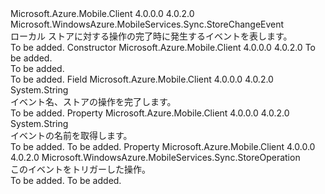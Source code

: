 <Type Name="StoreOperationCompletedEvent" FullName="Microsoft.WindowsAzure.MobileServices.Sync.StoreOperationCompletedEvent">
  <TypeSignature Language="C#" Value="public sealed class StoreOperationCompletedEvent : Microsoft.WindowsAzure.MobileServices.Sync.StoreChangeEvent" />
  <TypeSignature Language="ILAsm" Value=".class public auto ansi sealed beforefieldinit StoreOperationCompletedEvent extends Microsoft.WindowsAzure.MobileServices.Sync.StoreChangeEvent" />
  <TypeSignature Language="DocId" Value="T:Microsoft.WindowsAzure.MobileServices.Sync.StoreOperationCompletedEvent" />
  <TypeSignature Language="VB.NET" Value="Public NotInheritable Class StoreOperationCompletedEvent&#xA;Inherits StoreChangeEvent" />
  <TypeSignature Language="F#" Value="type StoreOperationCompletedEvent = class&#xA;    inherit StoreChangeEvent" />
  <AssemblyInfo>
    <AssemblyName>Microsoft.Azure.Mobile.Client</AssemblyName>
    <AssemblyVersion>4.0.0.0</AssemblyVersion>
    <AssemblyVersion>4.0.2.0</AssemblyVersion>
  </AssemblyInfo>
  <Base>
    <BaseTypeName>Microsoft.WindowsAzure.MobileServices.Sync.StoreChangeEvent</BaseTypeName>
  </Base>
  <Interfaces />
  <Docs>
    <summary>
            ローカル ストアに対する操作の完了時に発生するイベントを表します。
            </summary>
    <remarks>To be added.</remarks>
  </Docs>
  <Members>
    <Member MemberName=".ctor">
      <MemberSignature Language="C#" Value="public StoreOperationCompletedEvent (Microsoft.WindowsAzure.MobileServices.Sync.StoreOperation operation);" />
      <MemberSignature Language="ILAsm" Value=".method public hidebysig specialname rtspecialname instance void .ctor(class Microsoft.WindowsAzure.MobileServices.Sync.StoreOperation operation) cil managed" />
      <MemberSignature Language="DocId" Value="M:Microsoft.WindowsAzure.MobileServices.Sync.StoreOperationCompletedEvent.#ctor(Microsoft.WindowsAzure.MobileServices.Sync.StoreOperation)" />
      <MemberSignature Language="VB.NET" Value="Public Sub New (operation As StoreOperation)" />
      <MemberSignature Language="F#" Value="new Microsoft.WindowsAzure.MobileServices.Sync.StoreOperationCompletedEvent : Microsoft.WindowsAzure.MobileServices.Sync.StoreOperation -&gt; Microsoft.WindowsAzure.MobileServices.Sync.StoreOperationCompletedEvent" Usage="new Microsoft.WindowsAzure.MobileServices.Sync.StoreOperationCompletedEvent operation" />
      <MemberType>Constructor</MemberType>
      <AssemblyInfo>
        <AssemblyName>Microsoft.Azure.Mobile.Client</AssemblyName>
        <AssemblyVersion>4.0.0.0</AssemblyVersion>
        <AssemblyVersion>4.0.2.0</AssemblyVersion>
      </AssemblyInfo>
      <Parameters>
        <Parameter Name="operation" Type="Microsoft.WindowsAzure.MobileServices.Sync.StoreOperation" />
      </Parameters>
      <Docs>
        <param name="operation">To be added.</param>
        <summary>To be added.</summary>
        <remarks>To be added.</remarks>
      </Docs>
    </Member>
    <Member MemberName="EventName">
      <MemberSignature Language="C#" Value="public const string EventName;" />
      <MemberSignature Language="ILAsm" Value=".field public static literal string EventName" />
      <MemberSignature Language="DocId" Value="F:Microsoft.WindowsAzure.MobileServices.Sync.StoreOperationCompletedEvent.EventName" />
      <MemberSignature Language="VB.NET" Value="Public Const EventName As String " />
      <MemberSignature Language="F#" Value="val mutable EventName : string" Usage="Microsoft.WindowsAzure.MobileServices.Sync.StoreOperationCompletedEvent.EventName" />
      <MemberType>Field</MemberType>
      <AssemblyInfo>
        <AssemblyName>Microsoft.Azure.Mobile.Client</AssemblyName>
        <AssemblyVersion>4.0.0.0</AssemblyVersion>
        <AssemblyVersion>4.0.2.0</AssemblyVersion>
      </AssemblyInfo>
      <ReturnValue>
        <ReturnType>System.String</ReturnType>
      </ReturnValue>
      <Docs>
        <summary>
            イベント名、ストアの操作を完了します。
            </summary>
        <remarks>To be added.</remarks>
      </Docs>
    </Member>
    <Member MemberName="Name">
      <MemberSignature Language="C#" Value="public override string Name { get; }" />
      <MemberSignature Language="ILAsm" Value=".property instance string Name" />
      <MemberSignature Language="DocId" Value="P:Microsoft.WindowsAzure.MobileServices.Sync.StoreOperationCompletedEvent.Name" />
      <MemberSignature Language="VB.NET" Value="Public Overrides ReadOnly Property Name As String" />
      <MemberSignature Language="F#" Value="member this.Name : string" Usage="Microsoft.WindowsAzure.MobileServices.Sync.StoreOperationCompletedEvent.Name" />
      <MemberType>Property</MemberType>
      <AssemblyInfo>
        <AssemblyName>Microsoft.Azure.Mobile.Client</AssemblyName>
        <AssemblyVersion>4.0.0.0</AssemblyVersion>
        <AssemblyVersion>4.0.2.0</AssemblyVersion>
      </AssemblyInfo>
      <ReturnValue>
        <ReturnType>System.String</ReturnType>
      </ReturnValue>
      <Docs>
        <summary>
            イベントの名前を取得します。
            </summary>
        <value>To be added.</value>
        <remarks>To be added.</remarks>
      </Docs>
    </Member>
    <Member MemberName="Operation">
      <MemberSignature Language="C#" Value="public Microsoft.WindowsAzure.MobileServices.Sync.StoreOperation Operation { get; }" />
      <MemberSignature Language="ILAsm" Value=".property instance class Microsoft.WindowsAzure.MobileServices.Sync.StoreOperation Operation" />
      <MemberSignature Language="DocId" Value="P:Microsoft.WindowsAzure.MobileServices.Sync.StoreOperationCompletedEvent.Operation" />
      <MemberSignature Language="VB.NET" Value="Public ReadOnly Property Operation As StoreOperation" />
      <MemberSignature Language="F#" Value="member this.Operation : Microsoft.WindowsAzure.MobileServices.Sync.StoreOperation" Usage="Microsoft.WindowsAzure.MobileServices.Sync.StoreOperationCompletedEvent.Operation" />
      <MemberType>Property</MemberType>
      <AssemblyInfo>
        <AssemblyName>Microsoft.Azure.Mobile.Client</AssemblyName>
        <AssemblyVersion>4.0.0.0</AssemblyVersion>
        <AssemblyVersion>4.0.2.0</AssemblyVersion>
      </AssemblyInfo>
      <ReturnValue>
        <ReturnType>Microsoft.WindowsAzure.MobileServices.Sync.StoreOperation</ReturnType>
      </ReturnValue>
      <Docs>
        <summary>
            このイベントをトリガーした操作。
            </summary>
        <value>To be added.</value>
        <remarks>To be added.</remarks>
      </Docs>
    </Member>
  </Members>
</Type>